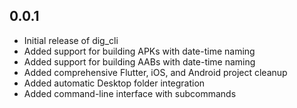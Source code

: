 ## 0.0.1

* Initial release of dig_cli
* Added support for building APKs with date-time naming
* Added support for building AABs with date-time naming  
* Added comprehensive Flutter, iOS, and Android project cleanup
* Added automatic Desktop folder integration
* Added command-line interface with subcommands
